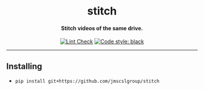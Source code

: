 <h1 align="center">stitch</h1>
<h4 align="center">Stitch videos of the same drive.</h4>


<p align="center">
<a href="https://github.com/jmscslgroup/stitch/actions/workflows/black.yml"><img alt="Lint Check" src="https://github.com/jmscslgroup/stitch/workflows/Lint/badge.svg"></a>
<a href="https://github.com/psf/black"><img alt="Code style: black" src="https://img.shields.io/badge/code%20style-black-000000.svg"></a>
</p>

---

## Installing

- `pip install git+https://github.com/jmscslgroup/stitch`
